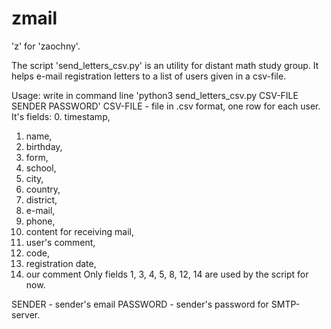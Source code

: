 zmail
=====
'z' for 'zaochny'.

The script 'send_letters_csv.py' is an utility for distant math study group.
It helps e-mail registration letters to a list of users given in a csv-file.

Usage: write in command line
'python3 send_letters_csv.py CSV-FILE SENDER PASSWORD'
CSV-FILE - file in .csv format, one row for each user. It's fields:
0. timestamp, 
1. name, 
2. birthday, 
3. form, 
4. school, 
5. city, 
6. country, 
7. district, 
8. e-mail, 
9. phone, 
10. content for receiving mail, 
11. user's comment, 
12. code, 
13. registration date, 
14. our comment
Only fields 1, 3, 4, 5, 8, 12, 14 are used by the script for now.

SENDER - sender's email
PASSWORD - sender's password for SMTP-server.



